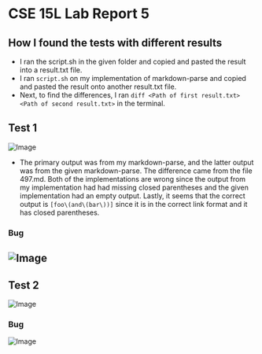 # CSE 15L Lab Report 5
## How I found the tests with different results
- I ran the script.sh in the given folder and copied and pasted the result into a result.txt file.
- I ran `script.sh` on my implementation of markdown-parse and copied and pasted the result onto another result.txt file.
- Next, to find the differences, I ran `diff <Path of first result.txt> <Path of second result.txt>` in the terminal.
## Test 1
![Image](https://snipboard.io/jlFfGW.jpg)
- The primary output was from my markdown-parse, and the latter output was from the given markdown-parse. The difference came from the file 497.md. Both of the implementations are wrong since the output from my implementation had had missing closed parentheses and the given implementation had an empty output. Lastly, it seems that the correct output is `[foo\(and\(bar\))]` since it is in the correct link format and it has closed parentheses. 
### Bug
![Image](https://snipboard.io/bRxVAt.jpg)
- 
## Test 2
![Image](https://snipboard.io/CS34g2.jpg)
### Bug
![Image](https://snipboard.io/bRxVAt.jpg)